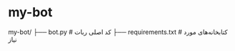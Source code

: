 # my-bot
my-bot/
  ├── bot.py          # کد اصلی ربات
  ├── requirements.txt # کتابخانه‌های مورد نیاز
